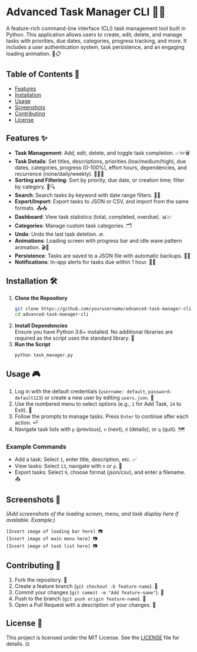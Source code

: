 # Advanced Task Manager CLI 🎉🚀

A feature-rich command-line interface (CLI) task management tool built in Python. This application allows users to create, edit, delete, and manage tasks with priorities, due dates, categories, progress tracking, and more. It includes a user authentication system, task persistence, and an engaging loading animation. 🌟📋

## Table of Contents 📑
- [Features](#features)
- [Installation](#installation)
- [Usage](#usage)
- [Screenshots](#screenshots)
- [Contributing](#contributing)
- [License](#license)

## Features ✨
- **Task Management**: Add, edit, delete, and toggle task completion. ✅✏️🗑️
- **Task Details**: Set titles, descriptions, priorities (low/medium/high), due dates, categories, progress (0-100%), effort hours, dependencies, and recurrence (none/daily/weekly). 📝📅🔧
- **Sorting and Filtering**: Sort by priority, due date, or creation time; filter by category. 🔄🔍
- **Search**: Search tasks by keyword with date range filters. 🔎📅
- **Export/Import**: Export tasks to JSON or CSV, and import from the same formats. 📤📥
- **Dashboard**: View task statistics (total, completed, overdue). 📊📈
- **Categories**: Manage custom task categories. 🗂️
- **Undo**: Undo the last task deletion. 🔙
- **Animations**: Loading screen with progress bar and idle wave pattern animation. 🎬🌊
- **Persistence**: Tasks are saved to a JSON file with automatic backups. 💾🔧
- **Notifications**: In-app alerts for tasks due within 1 hour. 🔔⏰

## Installation 🛠️
1. **Clone the Repository**  
   ```bash
   git clone https://github.com/yourusername/advanced-task-manager-cli.git
   cd advanced-task-manager-cli
   ```
2. **Install Dependencies**  
   Ensure you have Python 3.6+ installed. No additional libraries are required as the script uses the standard library. 🐍
3. **Run the Script**  
   ```bash
   python task_manager.py
   ```

## Usage 🎮
1. Log in with the default credentials (`username: default`, `password: default123`) or create a new user by editing `users.json`. 🔐
2. Use the numbered menu to select options (e.g., `1` for Add Task, `14` to Exit). 🔢
3. Follow the prompts to manage tasks. Press `Enter` to continue after each action. ⏎
4. Navigate task lists with `p` (previous), `n` (next), `d` (details), or `q` (quit). 🗺️

### Example Commands
- Add a task: Select `1`, enter title, description, etc. ✅
- View tasks: Select `13`, navigate with `n` or `p`. 👀
- Export tasks: Select `9`, choose format (json/csv), and enter a filename. 📤

## Screenshots 📸
*(Add screenshots of the loading screen, menu, and task display here if available. Example:)*  
```
[Insert image of loading bar here] 📷
[Insert image of main menu here] 📷
[Insert image of task list here] 📷
```

## Contributing 🤝
1. Fork the repository. 🍴
2. Create a feature branch (`git checkout -b feature-name`). 🌿
3. Commit your changes (`git commit -m "Add feature-name"`). 💾
4. Push to the branch (`git push origin feature-name`). 🚀
5. Open a Pull Request with a description of your changes. 📩

## License 📜
This project is licensed under the MIT License. See the [LICENSE](LICENSE) file for details. ⚖️